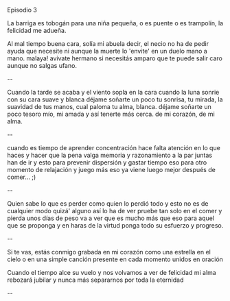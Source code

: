 Episodio 3

La barriga es tobogán para una niña pequeña, o es puente o es trampolín, la felicidad me adueña.

Al mal tiempo buena cara, 
solía mi abuela decir,
el necio no ha de pedir
ayuda que necesite
ni aunque la muerte lo 'envite'
en un duelo mano a mano.
malaya! avivate hermano
si necesitás amparo
que te puede salir caro
aunque no salgas ufano.

--

Cuando la tarde se acaba
y el viento sopla en la cara
cuando la luna sonrie
con su cara suave y blanca
déjame soñarte un poco
tu sonrisa, tu mirada,
la suavidad de tus manos,
cual paloma tu alma, blanca.
déjame soñarte un poco
tesoro mío, mi amada
y así tenerte más cerca.
de mi corazón, de mi alma.

--

cuando es tiempo de aprender
concentración hace falta
atención en lo que haces
y hacer que la pena valga
memoria y razonamiento
a la par juntas han de ir
y esto para prevenir
dispersión y gastar tiempo
eso para otro momento
de relajación y juego
más eso ya viene luego
mejor después de comer... ;)

--

Quien sabe lo que es perder
como quien lo perdió todo
y esto no es de cualquier modo
quizá' alguno así lo ha de ver
pruebe tan solo en el comer
y pierda unos días de peso
va a ver que es mucho más que eso
para aquel que se proponga
y en haras de la virtud ponga
todo su esfuerzo y progreso.

--

Si te vas, estás conmigo
grabada en mi corazón
como una estrella en el cielo
o en una simple canción
presente en cada momento
unidos en oración

Cuando el tiempo alce su vuelo
y nos volvamos a ver
de felicidad mi alma
rebozará jubilar
y nunca más separarnos
por toda la eternidad

--


